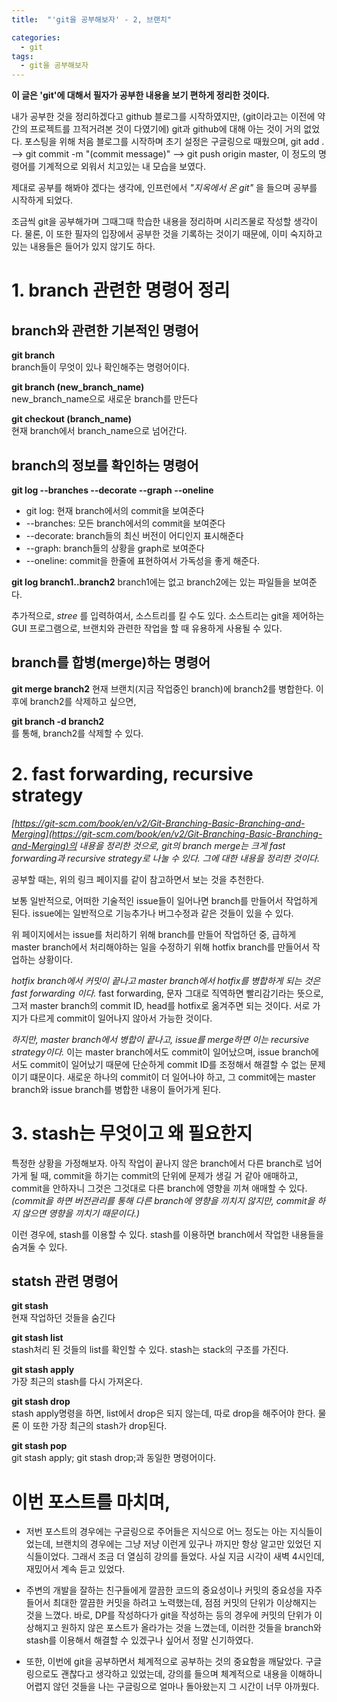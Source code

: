 ```yaml
---
title:  "'git을 공부해보자' - 2, 브랜치"

categories:
  - git
tags:
  - git을 공부해보자
---
```


__이 글은 'git'에 대해서 필자가 공부한 내용을 보기 편하게 정리한 것이다.__

내가 공부한 것을 정리하겠다고 github 블로그를 시작하였지만, (git이라고는 이전에 약간의 프로젝트를 끄적거려본 것이 다였기에) git과 github에 대해 아는 것이 거의 없었다. 포스팅을 위해 처음 블로그를 시작하며 초기 설정은 구글링으로 때웠으며, git add . --> git commit -m "(commit message)" --> git push origin master, 이 정도의 명령어를 기계적으로 외워서 치고있는 내 모습을 보였다.

 제대로 공부를 해봐야 겠다는 생각에, 인프런에서 _"지옥에서 온 git"_ 을 들으며 공부를 시작하게 되었다.

조금씩 git을 공부해가며 그때그때 학습한 내용을 정리하며 시리즈물로 작성할 생각이다. 물론, 이 또한 필자의 입장에서 공부한 것을 기록하는 것이기 때문에, 이미 숙지하고 있는 내용들은 들어가 있지 않기도 하다.

# 1. branch 관련한 명령어 정리

## branch와 관련한 기본적인 명령어
__git branch__  
branch들이 무엇이 있나 확인해주는 명령어이다.

__git branch (new_branch_name)__  
new_branch_name으로 새로운 branch를 만든다

__git checkout (branch_name)__  
현재 branch에서 branch_name으로 넘어간다.

## branch의 정보를 확인하는 명령어
__git log --branches --decorate --graph --oneline__
- git log: 현재 branch에서의 commit을 보여준다
- --branches: 모든 branch에서의 commit을 보여준다
- --decorate: branch들의 최신 버전이 어디인지 표시해준다
- --graph: branch들의 상황을 graph로 보여준다
- --oneline: commit을 한줄에 표현하여서 가독성을 좋게 해준다.

__git log branch1..branch2__
branch1에는 없고 branch2에는 있는 파일들을 보여준다.

추가적으로, _stree_ 를 입력하여서, 소스트리를 킬 수도 있다.
소스트리는 git을 제어하는 GUI 프로그램으로, 브랜치와 관련한 작업을 할 때 유용하게 사용될 수 있다.

## branch를 합병(merge)하는 명령어
__git merge branch2__ 
현재 브랜치(지금 작업중인 branch)에 branch2를 병합한다. 이후에 branch2를 삭제하고 싶으면,

__git branch -d branch2__  
를 통해, branch2를 삭제할 수 있다.

# 2. fast forwarding, recursive strategy
_[https://git-scm.com/book/en/v2/Git-Branching-Basic-Branching-and-Merging](https://git-scm.com/book/en/v2/Git-Branching-Basic-Branching-and-Merging)의 내용을 정리한 것으로, git의 branch merge는 크게 fast forwarding과 recursive strategy로 나눌 수 있다. 그에 대한 내용을 정리한 것이다._

공부할 때는, 위의 링크 페이지를 같이 참고하면서 보는 것을 추천한다.

보통 일반적으로, 어떠한 기술적인 issue들이 일어나면 branch를 만들어서 작업하게 된다. issue에는 일반적으로 기능추가나 버그수정과 같은 것들이 있을 수 있다.

위 페이지에서는 issue를 처리하기 위해 branch를 만들어 작업하던 중, 급하게 master branch에서 처리해야하는 일을 수정하기 위해 hotfix branch를 만들어서 작업하는 상황이다. 

_hotfix branch에서 커밋이 끝나고 master branch에서 hotfix를 병합하게 되는 것은 fast forwarding 이다._ fast forwarding, 문자 그대로 직역하면 빨리감기라는 뜻으로, 그저 master branch의 commit ID, head를 hotfix로 옮겨주면 되는 것이다. 서로 가지가 다르게 commit이 일어나지 않아서 가능한 것이다.

_하지만, master branch에서 병합이 끝나고, issue를 merge하면 이는 recursive strategy이다._ 이는 master branch에서도 commit이 일어났으며, issue branch에서도 commit이 일어났기 때문에 단순하게 commit ID를 조정해서 해결할 수 없는 문제이기 떄문이다. 새로운 하나의 commit이 더 일어나야 하고, 그 commit에는 master branch와 issue branch를 병합한 내용이 들어가게 된다. 

# 3. stash는 무엇이고 왜 필요한지
특정한 상황을 가정해보자. 아직 작업이 끝나지 않은 branch에서 다른 branch로 넘어가게 될 때, commit을 하기는 commit의 단위에 문제가 생길 거 같아 애매하고, commit을 안하자니 그것은 그것대로 다른 branch에 영향을 끼쳐 애매할 수 있다. _(commit을 하면 버전관리를 통해 다른 branch에 영향을 끼치지 않지만, commit을 하지 않으면 영향을 끼치기 때문이다.)_

이런 경우에, stash를 이용할 수 있다. stash를 이용하면 branch에서 작업한 내용들을 숨겨둘 수 있다. 

## statsh 관련 명령어
__git stash__  
현재 작업하던 것들을 숨긴다  

__git stash list__  
stash처리 된 것들의 list를 확인할 수 있다. stash는 stack의 구조를 가진다.

__git stash apply__    
가장 최근의 stash를 다시 가져온다.

__git stash drop__    
stash apply명령을 하면, list에서 drop은 되지 않는데, 따로 drop을 해주어야 한다. 물론 이 또한 가장 최근의 stash가 drop된다.

__git stash pop__    
git stash apply; git stash drop;과 동일한 명령어이다.

# 이번 포스트를 마치며,
- 저번 포스트의 경우에는 구글링으로 주어들은 지식으로 어느 정도는 아는 지식들이었는데, 브랜치의 경우에는 그냥 저냥 이런게 있구나 까지만 항상 알고만 있었던 지식들이었다. 그래서 조금 더 열심히 강의를 들었다. 사실 지금 시각이 새벽 4시인데, 재밌어서 계속 듣고 있었다. 
 
- 주변의 개발을 잘하는 친구들에게 깔끔한 코드의 중요성이나 커밋의 중요성을 자주들어서 최대한 깔끔한 커밋을 하려고 노력했는데, 점점 커밋의 단위가 이상해지는 것을 느꼈다. 바로, DP를 작성하다가 git을 작성하는 등의 경우에 커밋의 단위가 이상해지고 원하지 않은 포스트가 올라가는 것을 느꼈는데, 이러한 것들을 branch와 stash를 이용해서 해결할 수 있겠구나 싶어서 정말 신기하였다.

- 또한, 이번에 git을 공부하면서 체계적으로 공부하는 것의 중요함을 깨달았다. 구글링으로도 괜찮다고 생각하고 있었는데, 강의를 들으며 체계적으로 내용을 이해하니 어렵지 않던 것들을 나는 구글링으로 얼마나 돌아왔는지 그 시간이 너무 아까웠다.
